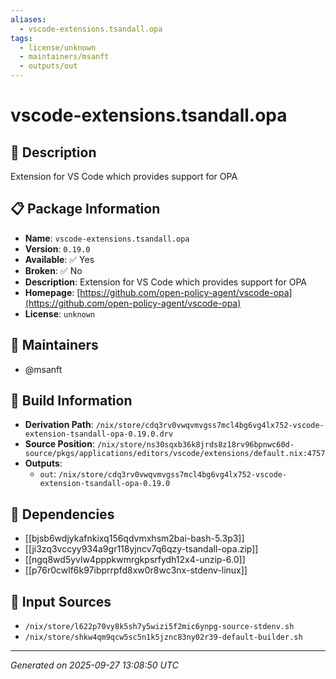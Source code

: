 ```yaml
---
aliases:
  - vscode-extensions.tsandall.opa
tags:
  - license/unknown
  - maintainers/msanft
  - outputs/out
---
```


# vscode-extensions.tsandall.opa

## 📝 Description

Extension for VS Code which provides support for OPA

## 📋 Package Information

- **Name**: `vscode-extensions.tsandall.opa`
- **Version**: `0.19.0`
- **Available**: ✅ Yes
- **Broken**: ✅ No
- **Description**: Extension for VS Code which provides support for OPA
- **Homepage**: [https://github.com/open-policy-agent/vscode-opa](https://github.com/open-policy-agent/vscode-opa)
- **License**: `unknown`
## 👥 Maintainers

- @msanft


## 🔧 Build Information

- **Derivation Path**: `/nix/store/cdq3rv0vwqvmvgss7mcl4bg6vg4lx752-vscode-extension-tsandall-opa-0.19.0.drv`
- **Source Position**: `/nix/store/ns30sqxb36k8jrds8z18rv96bpnwc60d-source/pkgs/applications/editors/vscode/extensions/default.nix:4757`
- **Outputs**:
  - `out`:  `/nix/store/cdq3rv0vwqvmvgss7mcl4bg6vg4lx752-vscode-extension-tsandall-opa-0.19.0`

## 🔗 Dependencies

- [[bjsb6wdjykafnkixq156qdvmxhsm2bai-bash-5.3p3]]
- [[ji3zq3vccyy934a9gr118yjncv7q6qzy-tsandall-opa.zip]]
- [[ngq8wd5yvlw4pppkwmrgkpsrfydh12x4-unzip-6.0]]
- [[p76r0cwlf6k97ibprrpfd8xw0r8wc3nx-stdenv-linux]]

## 📁 Input Sources

- `/nix/store/l622p70vy8k5sh7y5wizi5f2mic6ynpg-source-stdenv.sh`
- `/nix/store/shkw4qm9qcw5sc5n1k5jznc83ny02r39-default-builder.sh`

---
*Generated on 2025-09-27 13:08:50 UTC*
